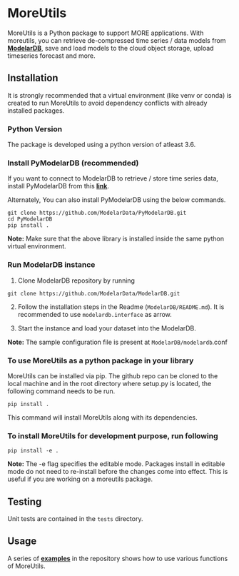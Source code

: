 # MoreUtils

MoreUtils is a Python package to support MORE applications. With moreutils, you can retrieve de-compressed time series / data models from [**ModelarDB**](https://github.com/ModelarData/ModelarDB), save and load models to the cloud object storage, upload timeseries forecast and more.

## Installation

It is strongly recommended that a virtual environment (like venv or conda) is created to run MoreUtils to avoid dependency conflicts with already
installed packages.

### Python Version

The package is developed using a python version of atleast 3.6.

### Install PyModelarDB (recommended)

If you want to connect to ModelarDB to retrieve / store time series data, install PyModelarDB from this [**link**](https://github.com/ModelarData/PyModelarDB).

Alternately, You can also install PyModelarDB using the below commands.

```shell
git clone https://github.com/ModelarData/PyModelarDB.git
cd PyModelarDB
pip install .
```

**Note:** Make sure that the above library is installed inside the same python virtual environment.

### Run ModelarDB instance

1. Clone ModelarDB repository by running

```shell
git clone https://github.com/ModelarData/ModelarDB.git
```

2. Follow the installation steps in the Readme (`ModelarDB/README.md`). It is recommended to use `modelardb.interface` as arrow.

3. Start the instance and load your dataset into the ModelarDB.

**Note:** The sample configuration file is present at `ModelarDB/modelardb`.conf

### To use MoreUtils as a python package in your library

MoreUtils can be installed via pip. The github repo can be cloned to the local machine and in the root directory where setup.py is located, the following command needs to be run.

```shell
pip install .
```

This command will install MoreUtils along with its dependencies.

### To install MoreUtils for development purpose, run following

```shell
pip install -e .
```

**Note:** The -e flag specifies the editable mode. Packages install in editable mode do not need to re-install before the changes come into effect. This is useful if you are working on a moreutils package.

## Testing

Unit tests are contained in the `tests` directory.

## Usage

A series of [**examples**](https://github.ibm.com/Dublin-Research-Lab/more-utils/tree/main/examples) in the repository shows how to use various functions of MoreUtils.
